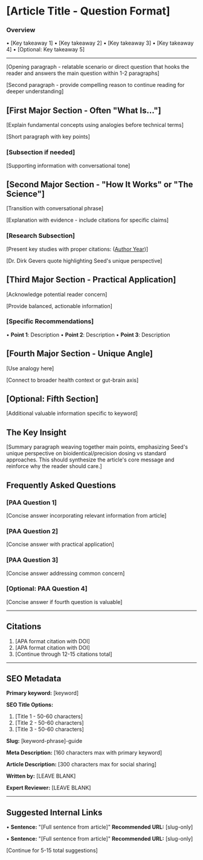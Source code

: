# [Article Title - Question Format]

### Overview

• [Key takeaway 1]
• [Key takeaway 2]
• [Key takeaway 3]
• [Key takeaway 4]
• [Optional: Key takeaway 5]

---

[Opening paragraph - relatable scenario or direct question that hooks the reader and answers the main question within 1-2 paragraphs]

[Second paragraph - provide compelling reason to continue reading for deeper understanding]

## [First Major Section - Often "What Is..."]

[Explain fundamental concepts using analogies before technical terms]

[Short paragraph with key points]

### [Subsection if needed]

[Supporting information with conversational tone]

## [Second Major Section - "How It Works" or "The Science"]

[Transition with conversational phrase] 

[Explanation with evidence - include citations for specific claims]

### [Research Subsection]

[Present key studies with proper citations: ([Author Year](DOI_URL))]

[Dr. Dirk Gevers quote highlighting Seed's unique perspective]

## [Third Major Section - Practical Application]

[Acknowledge potential reader concern]

[Provide balanced, actionable information]

### [Specific Recommendations]

• **Point 1**: Description
• **Point 2**: Description
• **Point 3**: Description

## [Fourth Major Section - Unique Angle]

[Use analogy here]

[Connect to broader health context or gut-brain axis]

## [Optional: Fifth Section]

[Additional valuable information specific to keyword]

## The Key Insight

[Summary paragraph weaving together main points, emphasizing Seed's unique perspective on bioidentical/precision dosing vs standard approaches. This should synthesize the article's core message and reinforce why the reader should care.]

## Frequently Asked Questions

### [PAA Question 1]

[Concise answer incorporating relevant information from article]

### [PAA Question 2]

[Concise answer with practical application]

### [PAA Question 3]

[Concise answer addressing common concern]

### [Optional: PAA Question 4]

[Concise answer if fourth question is valuable]

---

## Citations

1. [APA format citation with DOI]
2. [APA format citation with DOI]
3. [Continue through 12-15 citations total]

---

## SEO Metadata

**Primary keyword:** [keyword]

**SEO Title Options:**
1. [Title 1 - 50-60 characters]
2. [Title 2 - 50-60 characters]
3. [Title 3 - 50-60 characters]

**Slug:** [keyword-phrase]-guide

**Meta Description:** [160 characters max with primary keyword]

**Article Description:** [300 characters max for social sharing]

**Written by:** [LEAVE BLANK]

**Expert Reviewer:** [LEAVE BLANK]

---

## Suggested Internal Links

• **Sentence:** "[Full sentence from article]"
  **Recommended URL:** [slug-only]

• **Sentence:** "[Full sentence from article]"
  **Recommended URL:** [slug-only]

[Continue for 5-15 total suggestions]